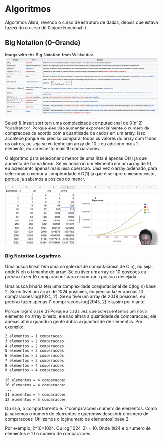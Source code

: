 # Algoritmos
Algoritmos Alura, revendo o curso de estrutura de dados, depois que estava fazeendo o curso de Clojure Funcional :) 

## Big Notation (O-Grande)
Image with the Big Notation from Wikipedia:
![alt text](./images/bignotation-wikipedia.png)

Select & Insert sort tem uma complexidade computacional de O(n^2) "quadratico". 
Porque eles vão aumentar exponencialmente o numero de compracoes de acordo com a quantidade de dados em um array.
Isso acontece porque eu preciso comparar todos os valores do array com todos os outros, ou seja se eu tenho um array de 10 e eu adiciono mais 1 elemento, eu acrescento mais 10 comparacoes.

O algoritmo para selecionar o menor de uma lista é apenas O(n) ja que aumenta de forma linear. Se eu adiciono um elemento em um array de 10, eu acrescento apenas mais uma operacao.
Uma vez o array ordenado, para selecionar o menor a complexidade é O(1) já que é sempre o mesmo custo, porque já sabemos a posicao do menor.

![alt text](./images/big-notation-alura.png)

### Big Notation Logaritmo 
Uma busca linear tem uma complexidade computacional de O(n), ou seja, onde N eh o tamanho do array.
Se eu tiver um array de 10 posicoes eu preciso fazer 10 comparacoes para encontrar a posicao desejada.

Uma busca binaria tem uma complexidade computacional de O(log n) base 2.
Se eu tiver um array de 1024 posicoes, eu preciso fazer apenas 10 comparacoes log(1024, 2).
Se eu tiver um array de 2048 posicoes, eu preciso fazer apenas 11 comparacoes log(2048, 2) e assim por diante.

Porque log(n) base 2?
Porque a cada vez que acrescentamos um novo elemento no array binario, 
ele nao altera a quantidade de comparacoes, 
ele apenas altera quando a gente dobra a quantidade de elementos. Por exemplo:
```
2 elementos = 1 comparacao
3 elementos = 2 comparacoes
4 elementos = 2 comparacoes
5 elementos = 3 comparacoes
6 elementos = 3 comparacoes
7 elementos = 3 comparacoes
8 elementos = 4 comparacoes
9 elementos = 4 comparacoes
...
15 elementos = 4 comparacoes
16 elementos = 4 comparacoes
...
31 elementos = 4 comparacoes
32 elementos = 5 comparacoes
```
Ou seja, o comportamento é: 2^comparacoes=numero de elementos.
Como ja sabemos o numero de elementos e queremos descobrir o numero de comparacoes,
Utilizamos o log(numero de elementos) base 2.

Por exemplo, 2^10=1024. Ou log(1024, 2) = 10.
Onde 1024 e o numero de elementos e 10 o numero de comparacoes.





